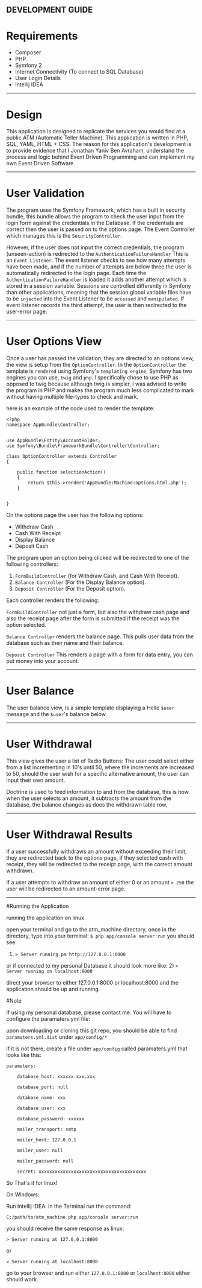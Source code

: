 DEVELOPMENT GUIDE
--------------------


Requirements
=================
* Composer
* PHP
* Symfony 2
* Internet Connectivity (To connect to SQL Database)
* User Login Details
* Intellij IDEA

--------------------------------------------------------------------------------------------------------------------

Design
=================
This application is designed to replicate the services you would find at a public ATM (Automatic Teller Machine).
This application is written in PHP, SQL, YAML, HTML + CSS.
The reason for this application's development is to provide evidence that I Jonathan Yaniv Ben Avraham, understand the process and logic behind 
Event Driven Programming and can implement my own Event Driven Software.

----------------------------------------------------------------------------------------------------------------------

User Validation
=================
The program uses the Symfony Framework, which has a built in security bundle, this bundle allows the program to check
the user input from the login form against the credentials in the Database. If the credentials are correct then the user
is passed on to the options page. The Event Controller which manages this is the `SecurityController`.

However, if the user does not input the correct credentials, the program (unseen-action) is redirected to the `AuthenticationFailureHandler`
This is an `Event Listener`. The event listener checks to see how many attempts have been made, and if the number of attempts are below three
the user is automatically redirected to the login page. Each time the `AuthenticationFailureHandler` is loaded it adds another attempt which
is stored in a session variable. Sessions are controlled differently in Symfony than other applications, meaning that the session global variable
files have to be `injected` into the Event Listener to be `accessed` and `manipulated`. If event listener records the third attempt, the user
is then redirected to the user-error page.

------------------------------------------------------------------------------------------------------------------------

User Options View
=====================
Once a user has passed the validation, they are directed to an options view, the view is setup from the `OptionController`.
In the `OptionController` the template is `rendered` using Symfony's `templating engine`, Symfony has two engines you can use, `twig` and `php`.
I specifically chose to use PHP as opposed to twig because although twig is simpler, I was advised to write the program in PHP and makes the program
much less complicated to mark without having multiple file-types to check and mark.

here is an example of the code used to render the template:
    
    <?php
    namespace AppBundle\Controller;
    
    
    use AppBundle\Entity\AccountHolder;
    use Symfony\Bundle\FrameworkBundle\Controller\Controller;
    
    class OptionController extends Controller
    {

        public function selectionAction()
        {
            return $this->render('AppBundle:Machine:options.html.php');
        }


    }

On the options page the user has the following options:

* Withdraw Cash
* Cash With Receipt
* Display Balance
* Deposit Cash

The program upon an option being clicked will be redirected to one of the following controllers:

1) `FormBuildController` (for Withdraw Cash, and Cash With Receipt).
2) `Balance Controller` (For the Display Balance option).
3) `Deposit Controller` (For the Deposit option).

Each controller renders the following:

`FormBuildController` not just a form, but also the withdraw cash page and also the receipt page after the form is submitted
if the receipt was the option selected.

`Balance Controller` renders the balance page. This pulls user data from the database such as their name and their balance.

`Deposit Controller` This renders a page with a form for data entry, you can put money into your account.

--------------------------------------------------------------------------------------------------------------------

User Balance
==============
The user balance view, is a simple template displaying a Hello `$user` message and the `$user`'s balance below.

--------------------------------------------------------------------------------------------------------------------

User Withdrawal
================
This view gives the user a list of Radio Buttons:
The user could select either from a list incrementing in 10's until 50, where the increments are increased to 50, should
the user wish for a specific alternative amount, the user can input their own amount.

Doctrine is used to feed information to and from the database, this is how when the user selects an amount, it subtracts
the amount from the database, the balance changes as does the withdrawn table row.

--------------------------------------------------------------------------------------------------------------------

User Withdrawal Results
=====================
If a user successfully withdraws an amount without exceeding their limit, they are redirected back to the options page,
if they selected cash with receipt, they will be redirected to the receipt page, with the correct amount withdrawn.


If a user attempts to withdraw an amount of either 0 or an amount `> 250` the user will be redirected to an amount-error page.

--------------------------------------------------------------------------------------------------------------------

#Running the Application

running the application on linux

open your terminal and go to the atm_machine directory, once in the directory, type into your terminal:
`$ php app/console server:run`
you should see:
1) `> Server running pm http://127.0.0.1:8000` 

or if connected to my personal Database it should look more like:
2) `> Server running on localhost:8000`

direct your browser to either 127.0.0.1:8000 or localhost:8000 and the application should be up and running.

#Note

If using my personal database, please contact me.
You will have to configure the paramaters.yml file:

upon downloading or cloning this git repo, you should be able to find `paramaters.yml.dist` under `app/config/*`

if it is not there, create a file under `app/config` called paramaters.yml that looks like this:

    parameters:

        database_host: xxxxxx.xxx.xxx
    
        database_port: null
   
        database_name: xxx
    
        database_user: xxx
    
        database_password: xxxxxx
    
        mailer_transport: smtp
    
        mailer_host: 127.0.0.1
    
        mailer_user: null
    
        mailer_password: null
    
        secret: xxxxxxxxxxxxxxxxxxxxxxxxxxxxxxxxxxxxxxxx
    

So That's it for linux!

On Windows:

Run Intellij IDEA:
in the Terminal run the command:

`C:/path/to/atm_machine php app/console server:run`

you should receive the same response as linux:

`> Server running at 127.0.0.1:8000`

or

`> Server running at localhost:8000`

go to your browser and run either `127.0.0.1:8000` or `localhost:8000` either should work.